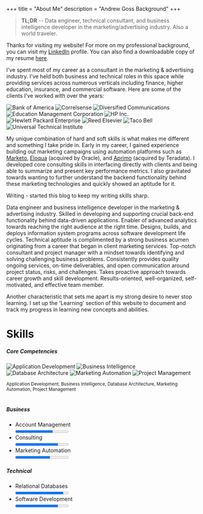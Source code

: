 +++
title = "About Me"
description = "Andrew Goss Background"
+++

> <b>TL;DR</b> -- Data engineer, technical consultant, and business intelligence developer in the marketing/advertising industry. Also a world traveler.

<!--Blog post ideas:
- Building my first virtual machine (Ubuntu)
- Why I started programming in Go (server side language)
- Website iterations I went through (templates, Google App Engine, Wordpress, etc.)
- Why it is important to have a web presence as a developer
- Twitter API authentication for Go
- Coding practice sites
- Top travel photos (my favorites)-->

Thanks for visiting my website! For more on my professional background, you can visit my <a href="https://www.linkedin.com/in/andrewrgoss" target="_blank">LinkedIn</a> profile. You can also find a downloadable copy of my resume [here](/AndrewGoss_Resume.pdf).

I've spent most of my career as a consultant in the marketing & advertising industry. I've held both business and technical roles in this space while providing services across numerous verticals including finance, higher education, insurance, and commercial software. Here are some of the clients I've worked with over the years:

![Bank of America](/img/BoA_logo.png "Bank of America")
![Correlsense](/img/Correlsense_logo.png "Correlsense")
![Diversified Communications](/img/DBC_logo.png "Diversified Communications")
![Education Management Corporation](/img/EDMC_logo.png "Education Management Corporation")
![HP Inc.](/img/HP_logo.png "HP Inc.")
![Hewlett Packard Enterprise](/img/HPE_logo.png "Hewlett Packard Enterprise")
![Reed Elsevier](/img/Reed_Elsevier_logo.png "Reed Elsevier")
![Taco Bell](/img/TB_logo.png "Taco Bell")
![Universal Technical Institute](/img/UTI_logo.jpg "Universal Technical Institute")

My unique combination of hard and soft skills is what makes me different and something I take pride in. Early in my career, I gained experience building out marketing campaigns using automation platforms such as <a href="https://www.marketo.com" target="_blank">Marketo</a>, 
<a href="https://www.oracle.com/marketingcloud/products/cross-channel/marketing-to-businesses.html" target="_blank">Eloqua</a> (acquired by Oracle), and <a href="http://marketing.teradata.com" target="_blank">Aprimo</a> (acquired by Teradata). I developed core consulting skills in interfacing directly with clients and being able to summarize and present key performance metrics. I also gravitated towards wanting to further understand the backend functionality behind these marketing technologies and quickly showed an aptitude for it. 

Writing - started this blog to keep my writing skills sharp.

Data engineer and business intelligence developer in the marketing & advertising industry. Skilled in developing and supporting crucial back-end functionality behind data-driven applications. Enabler of advanced analytics towards reaching the right audience at the right time. Designs, builds, and deploys information system programs across software development life cycles. Technical aptitude is complimented by a strong business acumen originating from a career that began in client marketing services. Top-notch consultant and project manager with a mindset towards identifying and solving challenging business problems. Consistently provides quality ongoing services, on-time deliverables, and open communication around project status, risks, and challenges. Takes proactive approach towards career growth and skill development. Results-oriented, well-organized, self-motivated, and effective team member.

Another characteristic that sets me apart is my strong desire to never stop learning. I set up the 'Learning' section of this website to document and track my progress in learning new concepts and abilities.

# Skills
##### Core Competencies
![Application Development](/img/coding.png "Application Development")
![Business Intelligence](/img/analysis.png "Business Intelligence")
![Database Architecture](/img/database.png "Database Architecture") 
![Marketing Automation](/img/gears.png "Marketing Automation")
![Project Management](/img/projectmanagement.png "Project Management")

<sub>Application Development, Business Intelligence, Database Architecture, Marketing Automation, Project Management</sub><br><br>

<!--<div class="img">
    <img src="/img/coding.png" alt="Application Development">
  <div class="desc">Application Development</div>
</div>
<div class="img">
    <img src="/img/analysis.png" alt="Business Intelligence">
  <div class="desc">Business Intelligence</div>
</div>
<div class="img">
    <img src="/img/database.png" alt="Database Architecture">
  <div class="desc">Database Architecture</div>
</div>
<div class="img">
    <img src="/img/gears.png" alt="Marketing Automation">
  <div class="desc">Marketing Automation</div>
</div>
<div class="img">
    <img src="/img/projectmanagement.png" alt="Project Management">
  <div class="desc">Project Management</div>
</div>-->

##### Business
<ul class="compact">
<li>
 <label>Account Management</label><br>
 <progress max="1.0" value="0.7"></progress>
</li>
<li>
 <label>Consulting</label><br>
 <progress max="1.0" value="0.8"></progress>
</li>
<li>
 <label>Marketing Automation</label><br>
 <progress max="1.0" value="0.65"></progress>
</li>
</ul>

##### Technical
<ul class="compact">
<li>
 <label>Relational Databases</label><br>
 <progress max="1.0" value="0.9"></progress>
</li>
<li>
 <label>Software Development</label><br>
 <progress max="1.0" value="0.8"></progress>
</li>
</ul>